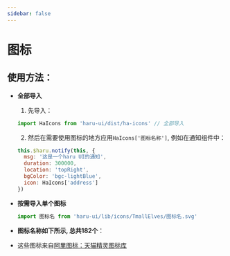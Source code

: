 ```yaml
---
sidebar: false
---
```


# 图标

## 使用方法：

- **全部导入**

  1. 先导入：

  ```js
  import HaIcons from 'haru-ui/dist/ha-icons' // 全部导入
  ```

  2. 然后在需要使用图标的地方应用`HaIcons['图标名称']`, 例如在通知组件中：

  ```js {6}
  this.$haru.notify(this, {
    msg: '这是一个haru UI的通知',
    duration: 300000,
    location: 'topRight',
    bgColor: 'bgc-lightBlue',
    icon: HaIcons['address']
  })
  ```
- **按需导入单个图标**

  ```js
  import 图标名 from 'haru-ui/lib/icons/TmallElves/图标名.svg'
  ```


- **图标名称如下所示, 总共182个**：

<doc-result height="auto">
  <ha-icons></ha-icons>
</doc-result>


- 这些图标来自[阿里图标：天猫精灵图标库](https://www.iconfont.cn/collections/detail?spm=a313x.7781069.1998910419.de12df413&cid=15640)